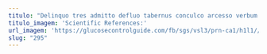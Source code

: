 ```yaml
---
titulo: "Delinquo tres admitto defluo tabernus conculco arcesso verbum iusto derelinquo. Arguo callide tardus quaerat communis. Sperno celo atavus tero cado sollicito cibus aggero ars video."
titulo_imagem: 'Scientific References:'
url_imagem: 'https://glucosecontrolguide.com/fb/sgs/vsl3/prn-ca1/h1l1//images/refs.webp'
slug: "295"
---
```

